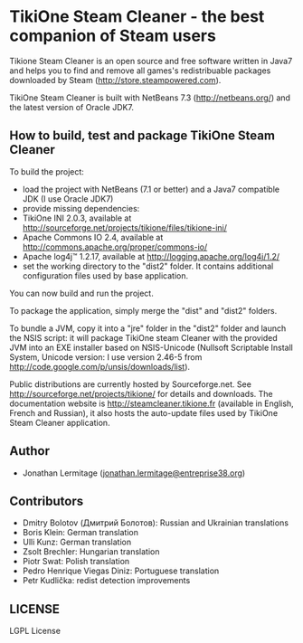 # TikiOne Steam Cleaner - the best companion of Steam users

Tikione Steam Cleaner is an open source and free software written in Java7 and helps you to find and remove all games's
redistribuable packages downloaded by Steam (http://store.steampowered.com).

TikiOne Steam Cleaner is built with NetBeans 7.3 (http://netbeans.org/) and the latest version of Oracle JDK7.

## How to build, test and package TikiOne Steam Cleaner

To build the project:

* load the project with NetBeans (7.1 or better) and a Java7 compatible JDK (I use Oracle JDK7)
* provide missing dependencies:
 * TikiOne INI 2.0.3, available at <http://sourceforge.net/projects/tikione/files/tikione-ini/>
 * Apache Commons IO 2.4, available at <http://commons.apache.org/proper/commons-io/>
 * Apache log4j™ 1.2.17, available at <http://logging.apache.org/log4j/1.2/>
* set the working directory to the "dist2" folder. It contains additional configuration files used by base application.

You can now build and run the project.

To package the application, simply merge the "dist" and "dist2" folders.

To bundle a JVM, copy it into a "jre" folder in the "dist2" folder and launch the NSIS script: it will package TikiOne
steam Cleaner with the provided JVM into an EXE installer based on NSIS-Unicode (Nullsoft Scriptable Install System,
Unicode version: I use version 2.46-5 from <http://code.google.com/p/unsis/downloads/list>).

Public distributions are currently hosted by Sourceforge.net. See <http://sourceforge.net/projects/tikione/> for details and downloads. The documentation website is <http://steamcleaner.tikione.fr> (available in English, French and Russian), it also hosts the auto-update files used by TikiOne Steam Cleaner application.

## Author
* Jonathan Lermitage (<jonathan.lermitage@entreprise38.org>)

## Contributors
* Dmitry Bolotov (Дмитрий Болотов): Russian and Ukrainian translations
* Boris Klein: German translation
* Ulli Kunz: German translation
* Zsolt Brechler: Hungarian translation
* Piotr Swat: Polish translation
* Pedro Henrique Viegas Diniz: Portuguese translation
* Petr Kudlička: redist detection improvements

## LICENSE

LGPL License